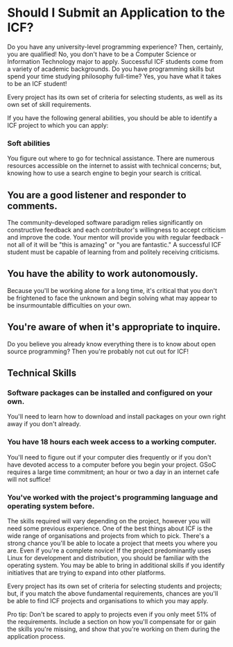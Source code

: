 # Should I Submit an Application to the ICF?

Do you have any university-level programming experience? Then, certainly, you are qualified! No, you don't have to be a Computer Science or Information Technology major to apply. Successful ICF students come from a variety of academic backgrounds. Do you have programming skills but spend your time studying philosophy full-time? Yes, you have what it takes to be an ICF student!

Every project has its own set of criteria for selecting students, as well as its own set of skill requirements.

If you have the following general abilities, you should be able to identify a ICF project to which you can apply:

### Soft abilities

You figure out where to go for technical assistance. There are numerous resources accessible on the internet to assist with technical concerns; but, knowing how to use a search engine to begin your search is critical.

## You are a good listener and responder to comments.

The community-developed software paradigm relies significantly on constructive feedback and each contributor's willingness to accept criticism and improve the code. Your mentor will provide you with regular feedback - not all of it will be "this is amazing" or "you are fantastic." A successful ICF student must be capable of learning from and politely receiving criticisms.

## You have the ability to work autonomously.

Because you'll be working alone for a long time, it's critical that you don't be frightened to face the unknown and begin solving what may appear to be insurmountable difficulties on your own.

## You're aware of when it's appropriate to inquire.

Do you believe you already know everything there is to know about open source programming? Then you're probably not cut out for ICF!


##  Technical Skills

### Software packages can be installed and configured on your own.

You'll need to learn how to download and install packages on your own right away if you don't already.

### You have 18 hours each week access to a working computer.

You'll need to figure out if your computer dies frequently or if you don't have devoted access to a computer before you begin your project. GSoC requires a large time commitment; an hour or two a day in an internet cafe will not suffice!

### You've worked with the project's programming language and operating system before.

The skills required will vary depending on the project, however you will need some previous experience. One of the best things about ICF is the wide range of organisations and projects from which to pick. There's a strong chance you'll be able to locate a project that meets you where you are. Even if you're a complete novice! If the project predominantly uses Linux for development and distribution, you should be familiar with the operating system. You may be able to bring in additional skills if you identify initiatives that are trying to expand into other platforms.

Every project has its own set of criteria for selecting students and projects; but, if you match the above fundamental requirements, chances are you'll be able to find ICF projects and organisations to which you may apply.

Pro tip: Don't be scared to apply to projects even if you only meet 51% of the requirements. Include a section on how you'll compensate for or gain the skills you're missing, and show that you're working on them during the application process.